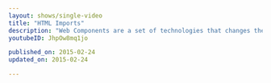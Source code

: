 ```yaml
---
layout: shows/single-video
title: "HTML Imports"
description: "Web Components are a set of technologies that changes the way you develop web apps entirely. By making components scoped and reusable in standardized way, your web development will step up to the next level. In this video, you will learn how to work with HTML Imports."
youtubeID: JhpOw8mq1jo

published_on: 2015-02-24
updated_on: 2015-02-24

---
```


